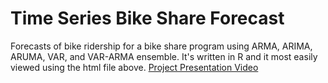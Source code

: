 # Time Series Bike Share Forecast

Forecasts of bike ridership for a bike share program using ARMA, ARIMA, ARUMA, VAR, and VAR-ARMA ensemble. It's written in R and it most easily viewed using the html file above. [Project Presentation Video](https://youtu.be/wCnMam0W9HE)
